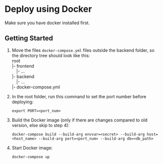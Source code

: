 # Deploy using Docker

Make sure you have docker installed first.

## Getting Started

1. Move the files `docker-compose.yml` files outside the backend folder, so the directory tree should look like this:  
root  
|- frontend  
&emsp;|- ...  
|- backend  
&emsp;|- ...  
|- docker-compose.yml  


2. In the root folder, run this command to set the port number before deploying:  
    ```
    export PORT=<port_num>
    ```
3. Build the Docker image (only if there are changes compared to old version, else skip to step 4):

   ```
   docker-compose build --build-arg envvar=<secret> --build-arg host=<host_name> --build-arg port=<port_num> --build-arg db=<db_path>
   ```

4. Start Docker image:

   ```
   docker-compose up
   ```
